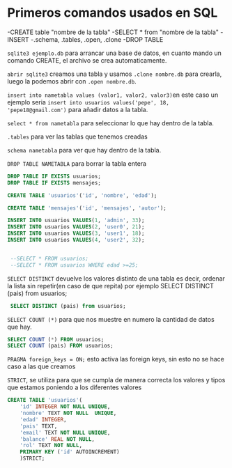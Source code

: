 # Primeros comandos usados en SQL

-CREATE table "nombre de la tabla"
-SELECT * from "nombre de la tabla"
-INSERT
-.schema, .tables, .open, .clone
-DROP TABLE

`sqlite3 ejemplo.db` para arrancar una base de datos, en cuanto mando un comando CREATE, el archivo se crea automaticamente.

`abrir sqlite3` creamos una tabla y usamos `.clone nombre.db` para crearla, luego la podemos abrir con `.open nombre.db`.

`insert into nametabla values (valor1, valor2, valor3)`en este caso un ejemplo seria `insert into usuarios values('pepe', 18, 'pepe18@gmail.com')` para añadir datos a la tabla.

`select * from nametabla` para seleccionar lo que hay dentro de la tabla.

`.tables` para ver las tablas que tenemos creadas

`schema nametabla` para ver que hay dentro de la tabla.

`DROP TABLE NAMETABLA` para borrar la tabla entera

``` SQL
DROP TABLE IF EXISTS usuarios;
DROP TABLE IF EXISTS mensajes;

CREATE TABLE 'usuarios'('id', 'nombre', 'edad');

CREATE TABLE 'mensajes'('id', 'mensajes', 'autor');

INSERT INTO usuarios VALUES(1, 'admin', 33);
INSERT INTO usuarios VALUES(2, 'user0', 21);
INSERT INTO usuarios VALUES(3, 'user1', 18);
INSERT INTO usuarios VALUES(4, 'user2', 32);


 --SELECT * FROM usuarios;
 --SELECT * FROM usuarios WHERE edad >=25; 
 ```
`SELECT DISTINCT` devuelve los valores distinto de una tabla es decir, ordenar la lista sin repetir(en caso de que repita) por ejemplo SELECT DISTINCT (pais) from usuarios;
```SQL
 SELECT DISTINCT (pais) from usuarios;
```

`SELECT COUNT (*)` para que nos muestre en numero la cantidad de datos que hay.
```SQL
SELECT COUNT (*) FROM usuarios;
SELECT COUNT (pais) FROM usuarios;

```
`PRAGMA foreign_keys = ON;` esto activa las foreign keys, sin esto no se hace caso a las que creamos

`STRICT`, se utiliza para que se cumpla de manera correcta los valores y tipos que estamos poniendo a los diferentes valores 
```SQL
CREATE TABLE 'usuarios'(
    'id' INTEGER NOT NULL UNIQUE,
    'nombre' TEXT NOT NULL  UNIQUE,
    'edad' INTEGER, 
    'pais' TEXT,
    'email' TEXT NOT NULL UNIQUE,
    'balance' REAL NOT NULL,
    'rol' TEXT NOT NULL,
    PRIMARY KEY ('id' AUTOINCREMENT)
    )STRICT;

```



